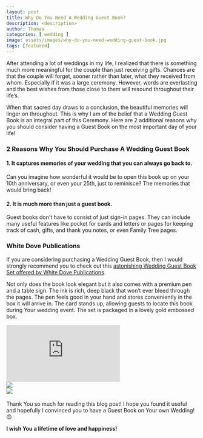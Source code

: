 ```yaml
---
layout: post
title: Why Do You Need A Wedding Guest Book?
description: <description>
author: Thomas
categories: [ wedding ]
image: assets/images/why-do-you-need-wedding-guest-book.jpg
tags: [featured]
---
```


After attending a lot of weddings in my life, I realized that there is something much more meaningful for the couple than 
just receiving gifts. Chances are that the couple will forget, sooner rather than later, what they received from whom. 
Especially if it was a large ceremony. However, words are everlasting and the best wishes from those close to them will 
resound throughout their life’s.

When that sacred day draws to a conclusion, the beautiful memories will linger on throughout. This is why I am of the 
belief that a Wedding Guest Book is an integral part of this Ceremony. Here are 2 additional reasons why you should 
consider having a Guest Book on the most important day of your life!

### 2 Reasons Why You Should Purchase A Wedding Guest Book

#### 1. It captures memories of your wedding that you can always go back to.
Can you imagine how wonderful it would be to open this book up on your 10th anniversary, or even your 25th, just to reminisce? 
The memories that would bring back!

#### 2. It is much more than just a guest book.
Guest books don't have to consist of just sign-in pages. They can include many useful features like pocket for cards and letters or pages for
keeping track of cash, gifts, and thank you notes, or even Family Tree pages.

### White Dove Publications
If you are considering purchasing a Wedding Guest Book, then I would strongly recommend you to check out this [astonishing 
Wedding Guest Book Set offered by White Dove Publications](https://www.amazon.com/White-Dove-Publications-Hardcover-Signature/dp/B082LVL47N/ref=sr_1_75?crid=8L054ZCGN7E9&keywords=wedding+guest+book&qid=1580904677&sprefix=wedding+guest%2Caps%2C243&sr=8-75).

Not only does the book look elegant but it also comes with a premium pen and a table sign. The ink is rich, deep black that 
won’t ever bleed through the pages. The pen feels good in your hand and stores conveniently in the box it will arrive in. 
The card stands up, allowing guests to locate this book during Your wedding event. The set is packaged in a lovely gold embossed box.

<div class="embed-responsive embed-responsive-16by9">
    <iframe class="embed-responsive-item rounded-corners" src="https://www.youtube.com/embed/-gVC6Q4LEsE" frameborder="0" allow="accelerometer; autoplay; encrypted-media; gyroscope; picture-in-picture" allowfullscreen></iframe>
</div>
<div class="gallery">
    <div class="gallery-img img-col-2" style="padding-right: 0; width: 53.2%;">
        <img class="rounded-corners" src="https://images-na.ssl-images-amazon.com/images/I/71hzCQok0LL._AC_SL1500_.jpg" />
    </div>
    <div class="gallery-img img-col-2" style="width: 46.8%;">
        <img class="rounded-corners" src="https://images-na.ssl-images-amazon.com/images/I/81l-tLjlK2L._SL1500_.jpg" />
    </div>
</div>

<br>
Thank You so much for reading this blog post! I hope you found it useful and hopefully I convinced you to have a Guest Book on Your own Wedding! 😊

**I wish You a lifetime of love and happiness!**